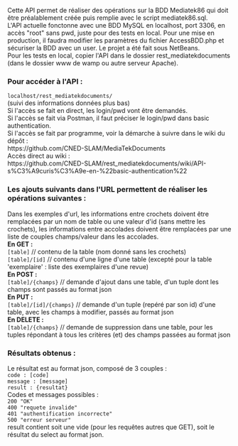 
Cette API permet de réaliser des opérations sur la BDD Mediatek86 qui doit être préalablement créée puis remplie avec le script mediatek86.sql.<br />
L'API actuelle fonctonne avec une BDD MySQL en localhost, port 3306, en accès "root" sans pwd, juste pour des tests en local. Pour une mise en production, il faudra modifier les paramètres du fichier AccessBDD.php et sécuriser la BDD avec un user.
Le projet a été fait sous NetBeans.<br />
Pour les tests en local, copier l'API dans le dossier rest_mediatekdocuments (dans le dossier www de wamp ou autre serveur Apache).

<h3>Pour accéder à l'API : </h3>
<code>localhost/rest_mediatekdocuments/</code><br />
(suivi des informations données plus bas)<br />
Si l'accès se fait en direct, les login/pwd vont être demandés.<br />
Si l'accès se fait via Postman, il faut préciser le login/pwd dans basic authentication.<br />
Si l'accès se fait par programme, voir la démarche à suivre dans le wiki du dépôt :<br />
https://github.com/CNED-SLAM/MediaTekDocuments
<br />Accès direct au wiki :<br />
https://github.com/CNED-SLAM/rest_mediatekdocuments/wiki/API-s%C3%A9curis%C3%A9e-en-%22basic-authentication%22

<h3>Les ajouts suivants dans l'URL permettent de réaliser les opérations suivantes :</h3>
Dans les exemples d'url, les informations entre crochets doivent être remplacées par un nom de table ou une valeur d'id (sans mettre les crochets), les informations entre accolades doivent être remplacées par une liste de couples champs/valeur dans les accolades.<br />
<strong>En GET :</strong><br />
<code>[table]</code> // contenu de la table (nom donné sans les crochets)<br />
<code>[table]/[id]</code> // contenu d'une ligne d'une table (excepté pour la table 'exemplaire' : liste des exemplaires d'une revue)<br />
<strong>En POST :</strong><br />
<code>[table]/{champs}</code> // demande d'ajout dans une table, d'un tuple dont les champs sont passés au format json<br />
<strong>En PUT :</strong><br />
<code>[table]/[id]/{champs}</code> // demande d'un tuple (repéré par son id) d'une table, avec les champs à modifier, passés au format json<br />
<strong>En DELETE :</strong><br />
<code>[table]/{champs}</code> // demande de suppression dans une table, pour les tuples répondant à tous les critères  (et) des champs passées au format json<br />

<h3> Résultats obtenus : </h3>
Le résultat est au format json, composé de 3 couples :<br />
<code>code : [code]</code><br />
<code>message : [message]</code><br />
<code>result : {resultat}</code><br />
Codes et messages possibles :<br />
<code>200 "OK"</code><br />
<code>400 "requete invalide"</code><br />
<code>401 "authentification incorrecte"</code><br />
<code>500 "erreur serveur"</code><br />
result contient soit une vide (pour les requêtes autres que GET), soit le résultat du select au format json.

